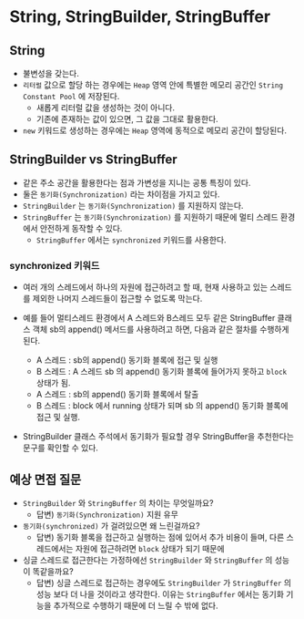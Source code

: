 # String, StringBuilder, StringBuffer

## String

- 불변성을 갖는다.
- `리터럴` 값으로 할당 하는 경우에는 `Heap` 영역 안에 특별한 메모리 공간인 `String Constant Pool` 에 저장된다.
    - 새롭게 리터럴 값을 생성하는 것이 아니다.
    - 기존에 존재하는 값이 있으면, 그 값을 그대로 활용한다.
- `new` 키워드로 생성하는 경우에는 `Heap` 영역에 동적으로 메모리 공간이 할당된다.

## StringBuilder vs StringBuffer

- 같은 주소 공간을 활용한다는 점과 가변성을 지니는 공통 특징이 있다.
- 둘은 `동기화(Synchronization)` 라는 차이점을 가지고 있다.
- `StringBuilder` 는 `동기화(Synchronization)` 를 지원하지 않는다.
- `StringBuffer` 는 `동기화(Synchronization)` 를 지원하기 때문에 멀티 스레드 환경에서 안전하게 동작할 수 있다.
    - `StringBuffer` 에서는 `synchronized` 키워드를 사용한다.

### synchronized 키워드

- 여러 개의 스레드에서 하나의 자원에 접근하려고 할 때, 현재 사용하고 있는 스레드를 제외한 나머지 스레드들이 접근할 수 없도록 막는다.
- 예를 들어 멀티스레드 환경에서 A 스레드와 B스레드 모두 같은 StringBuffer 클래스 객체 sb의 append() 메서드를 사용하려고 하면, 다음과 같은 절차를 수행하게 된다.

    - A 스레드 : sb의 append() 동기화 블록에 접근 및 실행
    - B 스레드 : A 스레드 sb 의 append() 동기화 블록에 들어가지 못하고 `block` 상태가 됨.
    - A 스레드 : sb의 append() 동기화 블록에서 탈출
    - B 스레드 : block 에서 running 상태가 되며 sb 의 append() 동기화 블록에 접근 및 실행.

- StringBuilder 클래스 주석에서 동기화가 필요할 경우 StringBuffer을 추천한다는 문구를 확인할 수 있다.

## 예상 면접 질문

- `StringBuilder` 와 `StringBuffer` 의 차이는 무엇일까요?
    - 답변) `동기화(Synchronization)` 지원 유무
- `동기화(synchronized)` 가 걸려있으면 왜 느린걸까요?
    - 답변) 동기화 블록을 접근하고 실행하는 점에 있어서 추가 비용이 들며, 다른 스레드에서는 자원에 접근하려면 `block` 상태가 되기 때문에
- 싱글 스레드로 접근한다는 가정하에선 `StringBuilder` 와 `StringBuffer` 의 성능이 똑같을까요?
    - 답변) 싱글 스레드로 접근하는 경우에도 `StringBuilder` 가 `StringBuffer` 의 성능 보다 더 나을 것이라고 생각한다. 이유는 `StringBuffer` 에서는 동기화 기능을
      추가적으로 수행하기 때문에 더 느릴 수 밖에 없다. 
